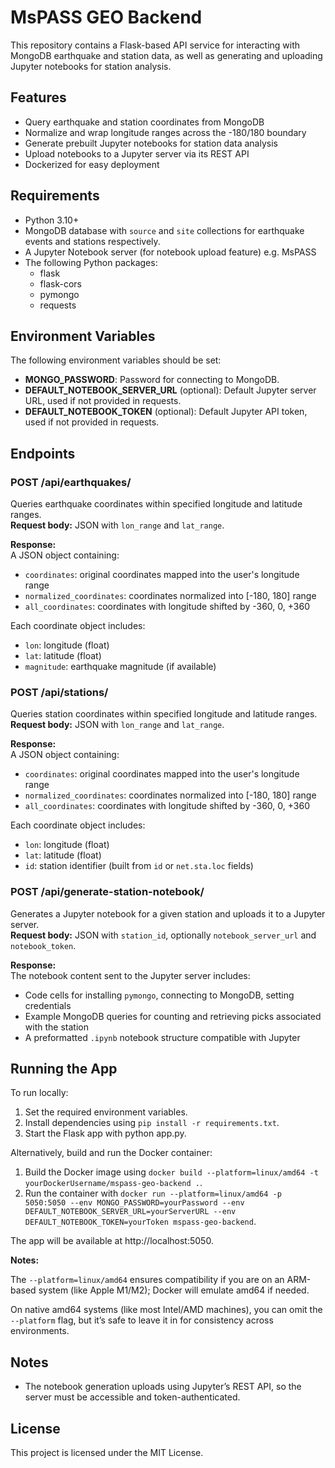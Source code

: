 # MsPASS GEO Backend

This repository contains a Flask-based API service for interacting with MongoDB earthquake and station data, as well as generating and uploading Jupyter notebooks for station analysis.

## Features

- Query earthquake and station coordinates from MongoDB
- Normalize and wrap longitude ranges across the -180/180 boundary
- Generate prebuilt Jupyter notebooks for station data analysis
- Upload notebooks to a Jupyter server via its REST API
- Dockerized for easy deployment

## Requirements

- Python 3.10+
- MongoDB database with `source` and `site` collections for earthquake events and stations respectively.
- A Jupyter Notebook server (for notebook upload feature) e.g. MsPASS
- The following Python packages:
  - flask
  - flask-cors
  - pymongo
  - requests

## Environment Variables

The following environment variables should be set:

- **MONGO_PASSWORD**: Password for connecting to MongoDB.
- **DEFAULT_NOTEBOOK_SERVER_URL** (optional): Default Jupyter server URL, used if not provided in requests.
- **DEFAULT_NOTEBOOK_TOKEN** (optional): Default Jupyter API token, used if not provided in requests.

## Endpoints

### POST /api/earthquakes/

Queries earthquake coordinates within specified longitude and latitude ranges.  
**Request body:** JSON with `lon_range` and `lat_range`.

**Response:**  
A JSON object containing:
- `coordinates`: original coordinates mapped into the user's longitude range
- `normalized_coordinates`: coordinates normalized into [-180, 180] range
- `all_coordinates`: coordinates with longitude shifted by -360, 0, +360

Each coordinate object includes:
- `lon`: longitude (float)
- `lat`: latitude (float)
- `magnitude`: earthquake magnitude (if available)

### POST /api/stations/

Queries station coordinates within specified longitude and latitude ranges.  
**Request body:** JSON with `lon_range` and `lat_range`.

**Response:**  
A JSON object containing:
- `coordinates`: original coordinates mapped into the user's longitude range
- `normalized_coordinates`: coordinates normalized into [-180, 180] range
- `all_coordinates`: coordinates with longitude shifted by -360, 0, +360

Each coordinate object includes:
- `lon`: longitude (float)
- `lat`: latitude (float)
- `id`: station identifier (built from `id` or `net.sta.loc` fields)

### POST /api/generate-station-notebook/

Generates a Jupyter notebook for a given station and uploads it to a Jupyter server.  
**Request body:** JSON with `station_id`, optionally `notebook_server_url` and `notebook_token`.

**Response:**  
The notebook content sent to the Jupyter server includes:
- Code cells for installing `pymongo`, connecting to MongoDB, setting credentials
- Example MongoDB queries for counting and retrieving picks associated with the station
- A preformatted `.ipynb` notebook structure compatible with Jupyter

## Running the App

To run locally:

1. Set the required environment variables.
2. Install dependencies using `pip install -r requirements.txt`.
3. Start the Flask app with python app.py.

Alternatively, build and run the Docker container:

1. Build the Docker image using `docker build --platform=linux/amd64 -t yourDockerUsername/mspass-geo-backend .`.
2. Run the container with `docker run --platform=linux/amd64 -p 5050:5050 --env MONGO_PASSWORD=yourPassword --env DEFAULT_NOTEBOOK_SERVER_URL=yourServerURL --env DEFAULT_NOTEBOOK_TOKEN=yourToken mspass-geo-backend`.

The app will be available at http://localhost:5050.

**Notes:**

The `--platform=linux/amd64` ensures compatibility if you are on an ARM-based system (like Apple M1/M2); Docker will emulate amd64 if needed.

On native amd64 systems (like most Intel/AMD machines), you can omit the `--platform` flag, but it’s safe to leave it in for consistency across environments.

## Notes

- The notebook generation uploads using Jupyter’s REST API, so the server must be accessible and token-authenticated.

## License

This project is licensed under the MIT License.

